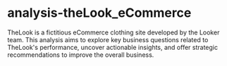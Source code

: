 # analysis-theLook_eCommerce
TheLook is a fictitious eCommerce clothing site developed by the Looker team. This analysis aims to explore key business questions related to TheLook's performance, uncover actionable insights, and offer strategic recommendations to improve the overall business.
